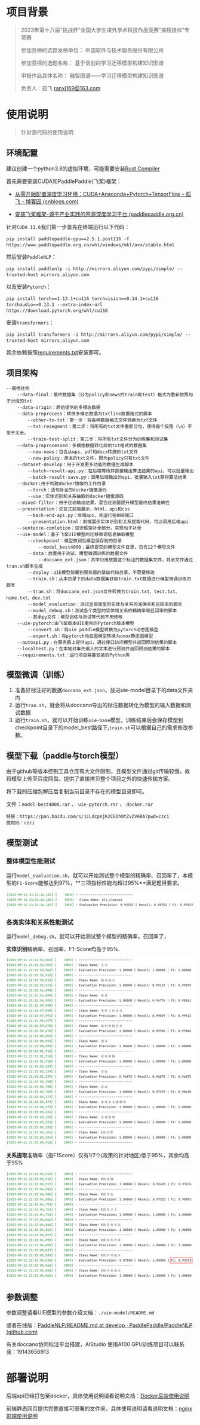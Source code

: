 # 项目背景
> 2023年第十八届“挑战杯”全国大学生课外学术科技作品竞赛“揭榜挂帅”专项赛
>
> 参加竞榜的选题发榜单位： 中国软件与技术服务股份有限公司
>
> 参加竞榜的选题名称： 基于信创的学习迁移模型构建知识图谱
>
> 申报作品具体名称： 融智图谱——学习迁移模型构建知识图谱
>
> 负责人：孤飞 ranxi169@163.com

# 使用说明

> 针对源代码的使用说明

## 环境配置

建议创建一个python3.8的虚拟环境，可能需要安装[Rust Compiler](https://blog.csdn.net/qq_42103091/article/details/123751444)

首先需要安装CUDA和PaddlePaddle(飞桨)框架：

- [从零开始配置深度学习环境：CUDA+Anaconda+Pytorch+TensorFlow - 孤飞 - 博客园 (cnblogs.com)](https://www.cnblogs.com/ranxi169/p/17318803.html)

- [安装飞桨框架-源于产业实践的开源深度学习平台 (paddlepaddle.org.cn)](https://www.paddlepaddle.org.cn/install/quick?docurl=/documentation/docs/zh/install/pip/windows-pip.html)

针对`CUDA 11.6`我们第一步首先在终端运行以下代码：

```
pip install paddlepaddle-gpu==2.5.1.post116 -f https://www.paddlepaddle.org.cn/whl/windows/mkl/avx/stable.html
```

然后安装`PaddleNLP`：

```
pip install paddlenlp -i http://mirrors.aliyun.com/pypi/simple/ --trusted-host mirrors.aliyun.com
```

以及安装`Pytorch`：
```
pip install torch==1.13.1+cu116 torchvision==0.14.1+cu116 torchaudio==0.13.1 --extra-index-url https://download.pytorch.org/whl/cu116
```

安装`transformers`：

```
pip install transformers -i http://mirrors.aliyun.com/pypi/simple/ --trusted-host mirrors.aliyun.com
```

其余依赖按照[requirements.txt](./requirements.txt)安装即可。

## 项目架构

```
--揭榜挂帅
	--data-final：最终数据集（分为policy和news的train和test）格式为重新按照句子分段的txt
	--data-origin：原始提供的多模态数据
	--data-preprocess：转换多模态数据为txtline数据格式的脚本
		--other-to-txt：第一步：将各种数据格式文件转换为txt文件
		--txt-resegment：第二步：将所有的txt文件重新分句，使得每个段落（\n）不至于太长。
		--train-test-split：第三步：将所有txt文件分为训练集和测试集
	--data-preprocessed：多模态数据转化后的txt格式的数据集
		--new-news：包含从wps、pdf和docx转换的txt文件
		--new-policy：原本的txt文件，因为policy只有txt文件
	--dataset-develop：用于开发更多功能的数据生成脚本
	    --batch-result-api.py：在后端等待并直接输出算法结果的api，可以批量输出
	    --batch-result-save.py：调用后端输出的api，批量输入txt获得算法结果
	--docker:用于构建docker镜像的工作目录
		--torch：语句补全的docker镜像源码
	    --uie：实体识别和关系抽取的docker镜像源码
	--mixed-filter：用于过滤输出结果，混合过滤器提升模型最终结果准确性
	--presentation：交互式前端展示，html，api和css
	    --back-end-api.py：后端api，先运行在888端口
	    --presentation.html：前端展示实体识别和关系提取代码，可以调用后端api
	--sentence-comletion：知识框架补全部分，实现句子补全
	--uie-model：基于飞桨UIE模型的迁移微调信息抽取模型
		--checkpoint：模型微调后模型保存到的目录
			--model_best4000：最终提交的模型文件目录，包含12个模型文件
		--data：放置用于测试、模型微调训练的数据文件
			--doccano_ext.json：其中只用放置这个标注的数据集文件，其余文件通过tran.sh脚本生成
		--deploy：UIE模型部署到服务器的基础代码目录，不需要修改
		--train.sh：从本目录下的data数据集获取train.txt数据进行模型微调训练的脚本
		--tran.sh：将doccano_ext.json文件转换为train.txt、test.txt、name.txt、dev.txt
		--model_evaluation：测试全部类型的实体与关系的准确率和召回率的脚本
		--model_debug.sh：测试各个类型的实体和关系的精确率和召回率的脚本
		--其余py文件：模型训练与测试等代码不用修改
	--uie-pytorch:由飞桨版本UIE重构的Pytorch版本模型
		--convert.sh：将uie paddle模型转换为pytorch动态图模型
		--export.sh：将pytorch动态图模型转换为onnx静态图模型
	--autoapi.py：在服务器上提供api，通过接口访问模型并返回预测结果的脚本
	--localtest.py：在本地对事先输入的文本进行预测并返回预测结果的脚本
	--requirements.txt：运行项目需要安装的Python库	
```

## 模型微调（训练）

1. 准备好标注好的数据`doccano_ext.json`，放进uie-model目录下的data文件夹内
2. 运行`tran.sh`，就会将从doccano导出的标注数据转化为模型的输入数据和测试数据
3. 运行`train.sh`，就可以开始训练`uie-base`模型，训练结束后会保存模型到checkpoint目录下的model_best路径下,`train.sh`可以根据自己的需求修改参数。

## 模型下载（paddle与torch模型）

由于github等版本控制工具仓库有大文件限制，且模型文件通过git传输较慢，故将模型上传至百度网盘。提供了直接拷贝整个项目之外的快速传输方案。

将下载的压缩包解压后复制当前目录不存在的模型目录即可。

文件：`model-best4000.rar` 、 `uie-pytorch.rar` 、 `docker.rar`

```
链接：https://pan.baidu.com/s/1CLdcpnjK2CEDh0tZvZV6RA?pwd=czci 
提取码：czci 
```

## 模型测试

### 整体模型性能测试

运行`model_evaluation.sh`，就可以开始测试整个模型的精确率、召回率了，本模型的`F1-Score`能够达到97%，**三项指标性能均超过95%**满足题目要求。

![](https://raw.githubusercontent.com/ranxi2001/blog-imgs/main/img/20230911212055.png)

### 各类实体和关系性能测试

运行`model_debug.sh`，就可以开始测试整个模型的精确率，召回率了，

**实体识别**精确率、召回率、F1-Score均高于95%.

![](https://raw.githubusercontent.com/ranxi2001/blog-imgs/main/img/指标1.png)

**关系提取**准确率（指F1Score）仅有1/7个(政策的针对地区)低于95%，其余均高于95%

![](https://raw.githubusercontent.com/ranxi2001/blog-imgs/main/img/指标2.png)

## 参数调整

参数调整请看UIE模型的参数介绍文档：`./uie-model/README.md`

或者在线版：[PaddleNLP/README.md at develop · PaddlePaddle/PaddleNLP (github.com)](https://github.com/PaddlePaddle/PaddleNLP/blob/develop/model_zoo/uie/README.md#模型微调)

有关doccano协同标注平台搭建，AIStudio 使用A100 GPU训练项目可以联系我：19143656913

# 部署说明

后端api已经打包至docker，具体使用说明请看说明文档：[Docker后端使用说明](./docker/README-docker.md)

前端静态网页提供完整直接可部署的文件夹，具体使用说明请看说明文档：[nginx前端使用说明](./presentation/frontend/README-frontend.md)
